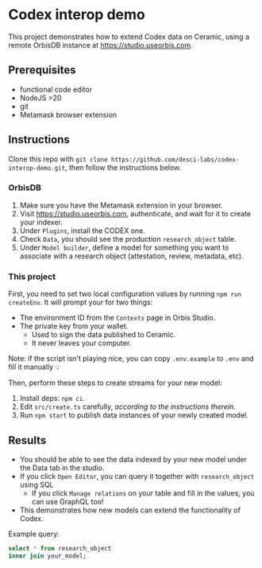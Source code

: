# Codex interop demo

This project demonstrates how to extend Codex data on Ceramic, using a remote OrbisDB instance at https://studio.useorbis.com.

## Prerequisites
- functional code editor
- NodeJS >20
- git
- Metamask browser extension

## Instructions

Clone this repo with `git clone https://github.com/desci-labs/codex-interop-demo.git`,
then follow the instructions below.

### OrbisDB

1. Make sure you have the Metamask extension in your browser.
2. Visit https://studio.useorbis.com, authenticate, and wait for it to create your indexer.
3. Under `Plugins`, install the CODEX one.
4. Check `Data`, you should see the production `research_object` table.
5. Under `Model builder`, define a model for something you want to associate with a research object (attestation, review, metadata, etc).

### This project

First, you need to set two local configuration values by running `npm run createEnv`. It will prompt your for two things:
- The environment ID from the `Contexts` page in Orbis Studio.
- The private key from your wallet.
  - Used to sign the data published to Ceramic.
  - It never leaves your computer.

Note: if the script isn't playing nice, you can copy `.env.example` to `.env` and fill it manually 💡


Then, perform these steps to create streams for your new model:
1. Install deps: `npm ci`.
2. Edit `src/create.ts` carefully, *according to the instructions therein*.
3. Run `npm start` to publish data instances of your newly created model.

## Results

- You should be able to see the data indexed by your new model under the Data tab in the studio.
- If you click `Open Editor`, you can query it together with `research_object` using SQL
  - If you click `Manage relations` on your table and fill in the values, you can use GraphQL too!
- This demonstrates how new models can extend the functionality of Codex.

Example query:
```sql
select * from research_object
inner join your_model;
```
